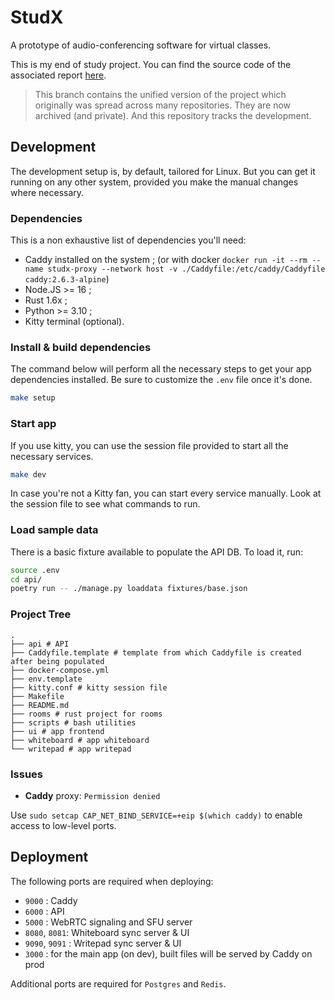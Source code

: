 # StudX
A prototype of audio-conferencing software for virtual classes.

This is my end of study project.
You can find the source code of the associated report [here](https://github.com/tobihans/end-of-study-report.git).

> This branch contains the unified version of the project which originally was spread across many repositories.
> They are now archived (and private). And this repository tracks the development.

## Development
The development setup is, by default, tailored for Linux. But you can get it running on any other system,
provided you make the manual changes where necessary.

### Dependencies
This is a non exhaustive list of dependencies you'll need:

- Caddy installed on the system ; (or with docker `docker run -it --rm --name studx-proxy --network host -v ./Caddyfile:/etc/caddy/Caddyfile caddy:2.6.3-alpine`)
- Node.JS >= 16 ;
- Rust 1.6x ;
- Python >= 3.10 ;
- Kitty terminal (optional).

### Install & build dependencies
The command below will perform all the necessary steps to get your app dependencies installed.
Be sure to customize the `.env` file once it's done.

```bash
make setup
```

### Start app
If you use kitty, you can use the session file provided to start all the necessary services.

```bash
make dev
```

In case you're not a Kitty fan, you can start every service manually. Look at the session file 
to see what commands to run.

### Load sample data
There is a basic fixture available to populate the API DB.
To load it, run:

```bash
source .env
cd api/
poetry run -- ./manage.py loaddata fixtures/base.json
```

### Project Tree
```text
.
├── api # API
├── Caddyfile.template # template from which Caddyfile is created after being populated
├── docker-compose.yml
├── env.template
├── kitty.conf # kitty session file
├── Makefile
├── README.md
├── rooms # rust project for rooms
├── scripts # bash utilities
├── ui # app frontend
├── whiteboard # app whiteboard
└── writepad # app writepad
```

### Issues

- **Caddy** proxy: `Permission denied`
  
Use `sudo setcap CAP_NET_BIND_SERVICE=+eip $(which caddy)` to enable access to low-level ports.

## Deployment
The following ports are required when deploying:

- `9000` : Caddy
- `6000` : API
- `5000` : WebRTC signaling and SFU server
- `8080`, `8081`: Whiteboard sync server & UI
- `9090`, `9091` : Writepad sync server & UI
- `3000` : for the main app (on dev), built files will be served by Caddy on prod

Additional ports are required for `Postgres` and `Redis`.
